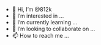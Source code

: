 - 👋 Hi, I’m @812k
- 👀 I’m interested in ...
- 🌱 I’m currently learning ...
- 💞️ I’m looking to collaborate on ...
- 📫 How to reach me ...

<!---
812k/812k is a ✨ special ✨ repository because its `README.md` (this file) appears on your GitHub profile.
You can click the Preview link to take a look at your changes.
--->
